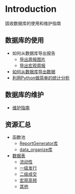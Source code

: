 # Introduction

固收数据库的使用和维护指南

## 数据库的使用

* 如何从数据库导出报告
  * [导出周报图片](docs/方法-周报.md)
  * [导出宏观周报](docs/方法-宏观周报导出.md)
* [如何从数据库导出数据](docs/方法-从数据库导出数据.md)
* [利用Python做简单的统计分析](how-to-use/hello-world.md)

## 数据库的维护
* [维护指南](docs/维护指南.md)

## 资源汇总

* 函数池
  * [ReportGenerator库](docs/函数池-ReportGenerator.md)
  * [data_organize库](docs/函数池-data_organize.md)
* [数据表](docs/数据表信息.md)
  * [流动性](docs/数据表-流动性.md)
  * [一级发行](docs/数据表-一级市场.md)
  * [二级成交](docs/数据表-二级市场.md)
  * [宏观高频](docs/数据表-宏观高频.md)
  * [其他](docs/数据表-数据表信息.md)